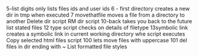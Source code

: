 5-list digits only lists files ids and user ids
6 - first directory creates a new dir in tmp when executed
7 movethatfile moves a file from a directory to another
Delete dir script
RM dir script
10-back takes you back to the future
list stated files
12 type script checks on details of filetype
13symbolic link creates a symbolic link in current working directory whe script executes
Copy selected html files script
100 lets move files with uppercase
101 del files in dir ending with ~
List formatted file styles

